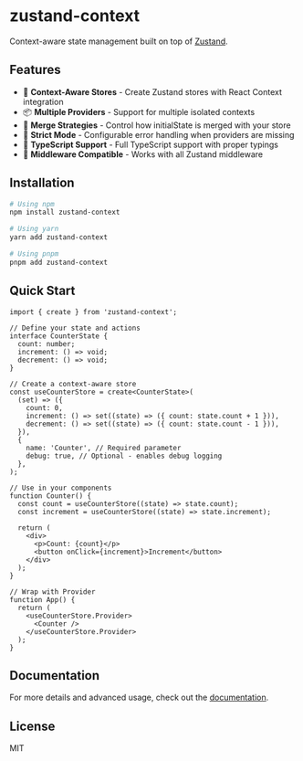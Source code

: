 # zustand-context

Context-aware state management built on top of [Zustand](https://github.com/pmndrs/zustand).

## Features

- 🌟 **Context-Aware Stores** - Create Zustand stores with React Context integration
- 📦 **Multiple Providers** - Support for multiple isolated contexts
- 🔄 **Merge Strategies** - Control how initialState is merged with your store
- 🚫 **Strict Mode** - Configurable error handling when providers are missing
- 🧰 **TypeScript Support** - Full TypeScript support with proper typings
- 🔌 **Middleware Compatible** - Works with all Zustand middleware

## Installation

```bash
# Using npm
npm install zustand-context

# Using yarn
yarn add zustand-context

# Using pnpm
pnpm add zustand-context
```

## Quick Start

```tsx
import { create } from 'zustand-context';

// Define your state and actions
interface CounterState {
  count: number;
  increment: () => void;
  decrement: () => void;
}

// Create a context-aware store
const useCounterStore = create<CounterState>(
  (set) => ({
    count: 0,
    increment: () => set((state) => ({ count: state.count + 1 })),
    decrement: () => set((state) => ({ count: state.count - 1 })),
  }),
  {
    name: 'Counter', // Required parameter
    debug: true, // Optional - enables debug logging
  },
);

// Use in your components
function Counter() {
  const count = useCounterStore((state) => state.count);
  const increment = useCounterStore((state) => state.increment);

  return (
    <div>
      <p>Count: {count}</p>
      <button onClick={increment}>Increment</button>
    </div>
  );
}

// Wrap with Provider
function App() {
  return (
    <useCounterStore.Provider>
      <Counter />
    </useCounterStore.Provider>
  );
}
```

## Documentation

For more details and advanced usage, check out the [documentation](https://yourusername.github.io/zustand-context/).

## License

MIT
